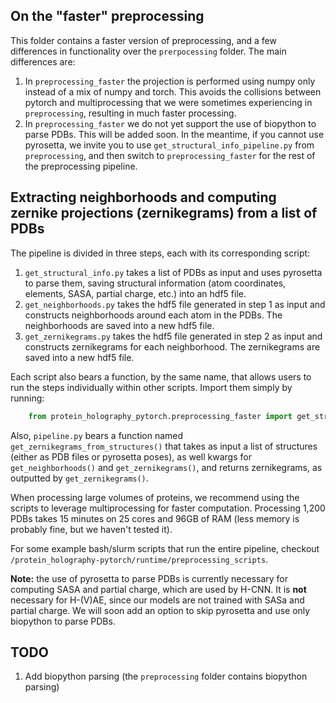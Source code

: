 
## On the "faster" preprocessing

This folder contains a faster version of preprocessing, and a few differences in functionality over the `prerpocessing` folder. The main differences are:
1. In `preprocessing_faster` the projection is performed using numpy only instead of a mix of numpy and torch. This avoids the collisions between pytorch and multiprocessing that we were sometimes experiencing in `preprocessing`, resulting in much faster processing.
2. In `preprocessing_faster` we do not yet support the use of biopython to parse PDBs. This will be added soon. In the meantime, if you cannot use pyrosetta, we invite you to use `get_structural_info_pipeline.py` from `preprocessing`, and then switch to `preprocessing_faster` for the rest of the preprocessing pipeline.


## Extracting neighborhoods and computing zernike projections (zernikegrams) from a list of PDBs

The pipeline is divided in three steps, each with its corresponding script:

1. `get_structural_info.py` takes a list of PDBs as input and uses pyrosetta to parse them, saving structural information (atom coordinates, elements, SASA, partial charge, etc.) into an hdf5 file.
2. `get_neighborhoods.py` takes the hdf5 file generated in step 1 as input and constructs neighborhoods around each atom in the PDBs. The neighborhoods are saved into a new hdf5 file.
3. `get_zernikegrams.py` takes the hdf5 file generated in step 2 as input and constructs zernikegrams for each neighborhood. The zernikegrams are saved into a new hdf5 file.

Each script also bears a function, by the same name, that allows users to run the steps individually within other scripts. Import them simply by running:

```python
    from protein_holography_pytorch.preprocessing_faster import get_structural_info, get_neighborhoods, get_zernikegrams
```

Also, `pipeline.py` bears a function named `get_zernikegrams_from_structures()` that takes as input a list of structures (either as PDB files or pyrosetta poses), as well kwargs for `get_neighborhoods()` and `get_zernikegrams()`, and returns zernikegrams, as outputted by `get_zernikegrams()`.

When processing large volumes of proteins, we recommend using the scripts to leverage multiprocessing for faster computation. Processing 1,200 PDBs takes 15 minutes on 25 cores and 96GB of RAM (less memory is probably fine, but we haven't tested it).

For some example bash/slurm scripts that run the entire pipeline, checkout `/protein_holography-pytorch/runtime/preprocessing_scripts`.

**Note:** the use of pyrosetta to parse PDBs is currently necessary for computing SASA and partial charge, which are used by H-CNN. It is **not** necessary for H-(V)AE, since our models are not trained with SASa and partial charge. We will soon add an option to skip pyrosetta and use only biopython to parse PDBs.


## TODO

1. Add biopython parsing (the `preprocessing` folder contains biopython parsing)

